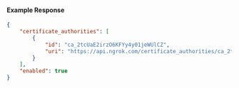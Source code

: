 <!-- Code generated for API Clients. DO NOT EDIT. -->

#### Example Response

```json
{
	"certificate_authorities": [
		{
			"id": "ca_2tcUaE2irzO6KFYy4y01jeWUlCZ",
			"uri": "https://api.ngrok.com/certificate_authorities/ca_2tcUaE2irzO6KFYy4y01jeWUlCZ"
		}
	],
	"enabled": true
}
```
